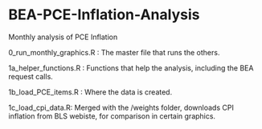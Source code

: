 # BEA-PCE-Inflation-Analysis
Monthly analysis of PCE Inflation

0_run_monthly_graphics.R : The master file that runs the others.

1a_helper_functions.R : Functions that help the analysis, including the BEA request calls.

1b_load_PCE_items.R : Where the data is created.

1c_load_cpi_data.R: Merged with the /weights folder, downloads CPI inflation from BLS webiste, for comparison in certain graphics.
